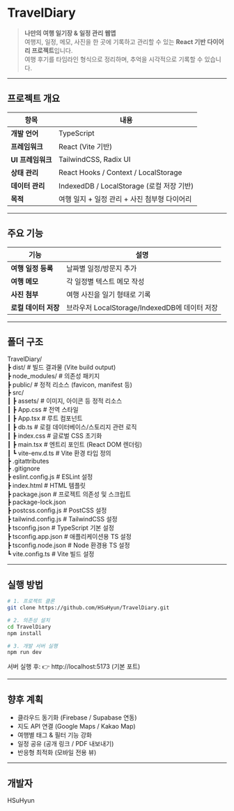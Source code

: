 # TravelDiary

> **나만의 여행 일기장 & 일정 관리 웹앱**  
> 여행지, 일정, 메모, 사진을 한 곳에 기록하고 관리할 수 있는 **React 기반 다이어리 프로젝트**입니다.  
> 여행 후기를 타임라인 형식으로 정리하며, 추억을 시각적으로 기록할 수 있습니다.

---

## 프로젝트 개요

| 항목 | 내용 |
|------|------|
| **개발 언어** | TypeScript |
| **프레임워크** | React (Vite 기반) |
| **UI 프레임워크** | TailwindCSS, Radix UI |
| **상태 관리** | React Hooks / Context / LocalStorage |
| **데이터 관리** | IndexedDB / LocalStorage (로컬 저장 기반) |
| **목적** | 여행 일지 + 일정 관리 + 사진 첨부형 다이어리 |

---

## 주요 기능

| 기능 | 설명 |
|------|------|
| **여행 일정 등록** | 날짜별 일정/방문지 추가 |
| **여행 메모** | 각 일정별 텍스트 메모 작성 |
| **사진 첨부** | 여행 사진을 일기 형태로 기록 |
| **로컬 데이터 저장** | 브라우저 LocalStorage/IndexedDB에 데이터 저장 |

---

## 폴더 구조

TravelDiary/  
 ┣ dist/                     # 빌드 결과물 (Vite build output)  
 ┣ node_modules/             # 의존성 패키지  
 ┣ public/                   # 정적 리소스 (favicon, manifest 등)  
 ┣ src/  
 ┃ ┣ assets/                 # 이미지, 아이콘 등 정적 리소스  
 ┃ ┣ App.css                 # 전역 스타일  
 ┃ ┣ App.tsx                 # 루트 컴포넌트  
 ┃ ┣ db.ts                   # 로컬 데이터베이스/스토리지 관련 로직  
 ┃ ┣ index.css               # 글로벌 CSS 초기화  
 ┃ ┣ main.tsx                # 엔트리 포인트 (React DOM 렌더링)  
 ┃ ┗ vite-env.d.ts           # Vite 환경 타입 정의  
 ┣ .gitattributes  
 ┣ .gitignore  
 ┣ eslint.config.js          # ESLint 설정  
 ┣ index.html                # HTML 템플릿  
 ┣ package.json              # 프로젝트 의존성 및 스크립트  
 ┣ package-lock.json  
 ┣ postcss.config.js         # PostCSS 설정  
 ┣ tailwind.config.js        # TailwindCSS 설정  
 ┣ tsconfig.json             # TypeScript 기본 설정  
 ┣ tsconfig.app.json         # 애플리케이션용 TS 설정  
 ┣ tsconfig.node.json        # Node 환경용 TS 설정  
 ┗ vite.config.ts            # Vite 빌드 설정  

---

## 실행 방법

```bash
# 1. 프로젝트 클론
git clone https://github.com/HSuHyun/TravelDiary.git

# 2. 의존성 설치
cd TravelDiary
npm install

# 3. 개발 서버 실행
npm run dev
```

서버 실행 후:
👉 http://localhost:5173
 (기본 포트)
 
---

## 향후 계획

- 클라우드 동기화 (Firebase / Supabase 연동)
- 지도 API 연결 (Google Maps / Kakao Map)
- 여행별 태그 & 필터 기능 강화
- 일정 공유 (공개 링크 / PDF 내보내기)
- 반응형 최적화 (모바일 전용 뷰)

---

## 개발자
HSuHyun

